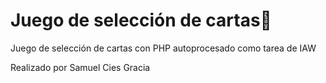 <h1>Juego de selección de cartas🎴</h1>
<p>Juego de selección de cartas con PHP autoprocesado como tarea de IAW</p>
<p>Realizado por Samuel Cies Gracia</p>
